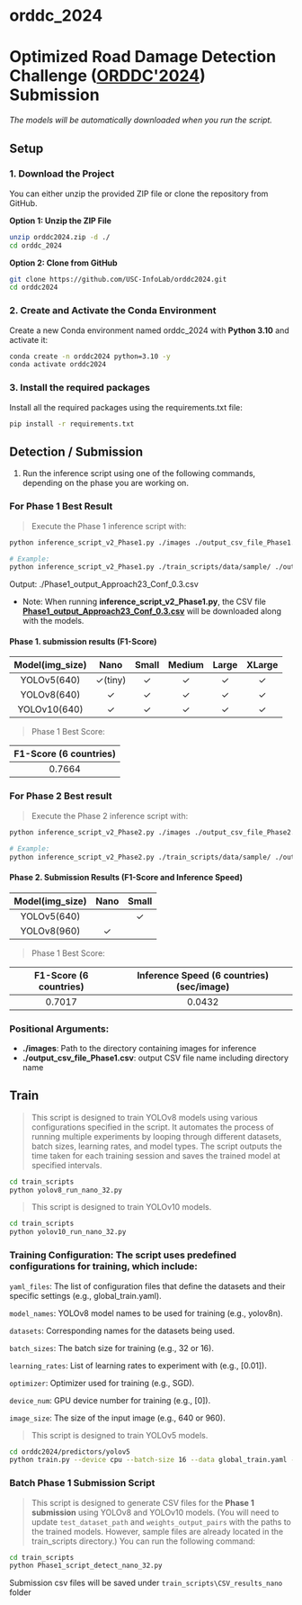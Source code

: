 # orddc_2024


# Optimized Road Damage Detection Challenge ([ORDDC'2024](https://orddc2024.sekilab.global/)) Submission

*The models will be automatically downloaded when you run the script.*

## Setup

### 1. Download the Project

You can either unzip the provided ZIP file or clone the repository from GitHub.

**Option 1: Unzip the ZIP File**

```bash
unzip orddc2024.zip -d ./
cd orddc_2024
```

**Option 2: Clone from GitHub**

```bash
git clone https://github.com/USC-InfoLab/orddc2024.git
cd orddc2024
```

### 2. Create and Activate the Conda Environment

Create a new Conda environment named orddc_2024 with **Python 3.10** and activate it:
```bash
conda create -n orddc2024 python=3.10 -y
conda activate orddc2024
```

### 3. Install the required packages

Install all the required packages using the requirements.txt file:
```bash
pip install -r requirements.txt
```

## Detection / Submission

1. Run the inference script using one of the following commands, depending on the phase you are working on.

### For Phase 1 Best Result
> Execute the Phase 1 inference script with:
```bash
python inference_script_v2_Phase1.py ./images ./output_csv_file_Phase1.csv

# Example:
python inference_script_v2_Phase1.py ./train_scripts/data/sample/ ./output_csv_file_Phase1.csv
```
Output: ./Phase1_output_Approach23_Conf_0.3.csv
* Note: When running **inference_script_v2_Phase1.py**, the CSV file **[Phase1_output_Approach23_Conf_0.3.csv](https://drive.google.com/file/d/1a-SuWHjl0WF_upPrHoaP_7UGwq0Qwwe3/view?usp=sharing)** will be downloaded along with the models.

#### Phase 1. submission results (F1-Score)
| Model(img_size)      | Nano | Small | Medium | Large | XLarge |
|:------------:|:------:|:-------:|:--------:|:-------:|:--------:|
| YOLOv5(640)     |  ✓(tiny)   |   ✓   |   ✓    |   ✓   |   ✓    |
| YOLOv8(640)     |  ✓   |   ✓   |   ✓    |   ✓   |   ✓    |
| YOLOv10(640)    |  ✓   |   ✓   |   ✓    |   ✓   |   ✓    |
> Phase 1 Best Score:

| F1-Score (6 countries)  |
|:-----------------------:|
|0.7664                   |

### For Phase 2 Best result
> Execute the Phase 2 inference script with:
```bash
python inference_script_v2_Phase2.py ./images ./output_csv_file_Phase2.csv

# Example:
python inference_script_v2_Phase2.py ./train_scripts/data/sample/ ./output_csv_file_Phase2.csv
```
#### Phase 2. Submission Results (F1-Score and Inference Speed)

| Model(img_size)      | Nano | Small |
|:----------:|:----:|:-----:|
| YOLOv5(640)     |      |   ✓   |
| YOLOv8(960)     |   ✓  |       |
> Phase 1 Best Score:

| F1-Score (6 countries)  | Inference Speed (6 countries) (sec/image) |
|:-----------------------:|:----------------------------------------:|
| 0.7017                  | 0.0432                                   |


### Positional Arguments:
- **./images**: Path to the directory containing images for inference
- **./output_csv_file_Phase1.csv**: output CSV file name including directory name

## Train

> This script is designed to train YOLOv8 models using various configurations specified in the script. It automates the process of running multiple experiments by looping through different datasets, batch sizes, learning rates, and model types. The script outputs the time taken for each training session and saves the trained model at specified intervals.

```bash
cd train_scripts
python yolov8_run_nano_32.py
```

> This script is designed to train YOLOv10 models.
```bash
cd train_scripts
python yolov10_run_nano_32.py
```

### Training Configuration: The script uses predefined configurations for training, which include:

`yaml_files`: The list of configuration files that define the datasets and their specific settings (e.g., global_train.yaml).

`model_names`: YOLOv8 model names to be used for training (e.g., yolov8n).

`datasets`: Corresponding names for the datasets being used.

`batch_sizes`: The batch size for training (e.g., 32 or 16).

`learning_rates`: List of learning rates to experiment with (e.g., [0.01]).

`optimizer`: Optimizer used for training (e.g., SGD).

`device_num`: GPU device number for training (e.g., [0]).

`image_size`: The size of the input image (e.g., 640 or 960).

> This script is designed to train YOLOv5 models.

```bash
cd orddc2024/predictors/yolov5
python train.py --device cpu --batch-size 16 --data global_train.yaml --img 640 --cfg models/yolov5n_GlobalAB.yaml --weights weights/yolov5n.pt --name yolov5n_640_16 --epochs 200 --optimizer SGD
```

### Batch Phase 1 Submission Script
> This script is designed to generate CSV files for the **Phase 1 submission** using YOLOv8 and YOLOv10 models.
(You will need to update `test_dataset_path` and `weights_output_pairs` with the paths to the trained models. However, sample files are already located in the train_scripts directory.)
You can run the following command:
```bash
cd train_scripts
python Phase1_script_detect_nano_32.py
```
Submission csv files will be saved under `train_scripts\CSV_results_nano` folder